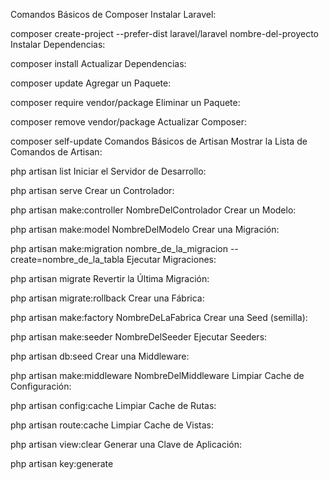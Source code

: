 Comandos Básicos de Composer
Instalar Laravel:


composer create-project --prefer-dist laravel/laravel nombre-del-proyecto
Instalar Dependencias:


composer install
Actualizar Dependencias:


composer update
Agregar un Paquete:


composer require vendor/package
Eliminar un Paquete:


composer remove vendor/package
Actualizar Composer:


composer self-update
Comandos Básicos de Artisan
Mostrar la Lista de Comandos de Artisan:


php artisan list
Iniciar el Servidor de Desarrollo:


php artisan serve
Crear un Controlador:


php artisan make:controller NombreDelControlador
Crear un Modelo:


php artisan make:model NombreDelModelo
Crear una Migración:


php artisan make:migration nombre_de_la_migracion --create=nombre_de_la_tabla
Ejecutar Migraciones:


php artisan migrate
Revertir la Última Migración:


php artisan migrate:rollback
Crear una Fábrica:


php artisan make:factory NombreDeLaFabrica
Crear una Seed (semilla):


php artisan make:seeder NombreDelSeeder
Ejecutar Seeders:


php artisan db:seed
Crear una Middleware:


php artisan make:middleware NombreDelMiddleware
Limpiar Cache de Configuración:


php artisan config:cache
Limpiar Cache de Rutas:


php artisan route:cache
Limpiar Cache de Vistas:


php artisan view:clear
Generar una Clave de Aplicación:


php artisan key:generate